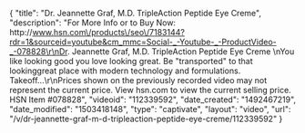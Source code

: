 {
    "title": "Dr. Jeannette Graf, M.D. TripleAction Peptide Eye Creme",
    "description": "For More Info or to Buy Now: http:\/\/www.hsn.com\/products\/seo\/7183144?rdr=1&sourceid=youtube&cm_mmc=Social-_-Youtube-_-ProductVideo-_-078828\r\nDr. Jeannette Graf, M.D. TripleAction Peptide Eye Creme \nYou like looking good  you love looking great. Be \"transported\" to that lookinggreat place with modern technology and formulations. Takeoff...\r\nPrices shown on the previously recorded video may not represent the current price.  View hsn.com to view the current selling price. HSN Item #078828",
    "videoid": "112339592",
    "date_created": "1492467219",
    "date_modified": "1503418148",
    "type": "captivate",
    "layout": "video",
    "url": "\/v\/dr-jeannette-graf-m-d-tripleaction-peptide-eye-creme\/112339592"
}